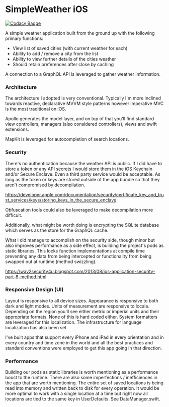 # SimpleWeather iOS

[![Codacy Badge](https://api.codacy.com/project/badge/Grade/a96a73a6bb4443068276a377782b8213)](https://app.codacy.com/gh/ronnie-codes/SimpleWeather?utm_source=github.com&utm_medium=referral&utm_content=ronnie-codes/SimpleWeather&utm_campaign=Badge_Grade_Settings)

A simple weather application built from the ground up with the following primary functions:
- View list of saved cities (with current weather for each)
- Ability to add / remove a city from the list
- Ability to view further details of the cities weather
- Should retain preferences after close by caching

A connection to a GraphQL API is leveraged to gather weather information.

### Architecture
The architecture I adopted is very conventional. Typically I'm more inclined towards reactive, 
declarative MVVM style patterns however imperative MVC is the most traditional on iOS. 

Apollo generates the model layer, and on top of that you'll find standard view controllers,
managers (also considered controllers), views and swift extensions.

MapKit is leveraged for autocompletion of search locations.

### Security
There's no authentication because the weather API is public. If I did have to store a token or any API secrets 
I would store them in the iOS Keychain and/or Secure Enclave. Even a third party service would be acceptable.
As long as the token or keys are stored outside of the app bundle so that they aren't compromised by decompilation.

https://developer.apple.com/documentation/security/certificate_key_and_trust_services/keys/storing_keys_in_the_secure_enclave

Obfuscation tools could also be leveraged to make decompilation more difficult.

Additionally, what might be worth doing is encrypting the SQLite database which serves as the store for the GraphQL cache.

What I did manage to accomplish on the security side, though minor but also improves performance as a side effect, 
is building the project's pods as static libraries. This locks function implementations at compile time preventing any data 
from being intercepted or functionality from being swapped out at runtime (method swizzling).

https://way2security4u.blogspot.com/2013/08/ios-application-security-part-8-method.html

### Responsive Design (UI)
Layout is responsive to all device sizes. Appearance is responsive to both dark and light modes. Units of measurement are responsive to locale. Depending on the region you'll see either metric or imperial units and their appropriate formats. None of this is hard coded either. System formatters are leveraged for this localization. The infrastructure for language localization has also been set.

I've built apps that support every iPhone and iPad in every orientation and in every country and time zone in the world and all the best practices and standard conventions were employed to get this app going in that direction.

### Performance
Building our pods as static libraries is worth mentioning as a performance boost to the runtime. There are also some imperfections / inefficiences in the app that are worth mentioning. The entire set of saved locations is being read into memory and written back to disk for every operation. It would be more optimal to work with a single location at a time but right now all locations are tied to the same key in UserDefaults. See DataManager.swift.
